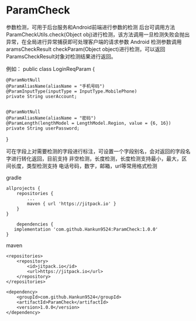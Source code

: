 # ParamCheck

参数检测，可用于后台服务和Android前端进行参数的检测
后台可调用方法 ParamCheckUtils.check(Object obj)进行检测，该方法调用一旦检测失败会抛出异常，在全局进行异常捕获即可处理客户端的请求参数
Android 检测参数调用aramsCheckResult checkParam(Object object)进行检测，可以返回ParamsCheckResult对象对检测结果进行返回。

例如：
public class LoginReqParam {

    @ParamNotNull
    @ParamAliasName(aliasName = "手机号码")
    @ParamInputType(inputType = InputType.MobilePhone)
    private String userAccount;


    @ParamNotNull
    @ParamAliasName(aliasName = "密码")
    @ParamLength(lengthModel = LengthModel.Region, value = {6, 16})
    private String userPassword;
}


可在字段上对需要检测的字段进行标注，可设置一个字段别名，会对返回的字段名字进行转化返回，目前支持 非空检测，长度检测，长度检测支持最小，最大，区间长度，类型检测支持 电话号码，数字，邮箱，url等常用格式检测



gradle

	allprojects {
		repositories {
			...
			maven { url 'https://jitpack.io' }
		}
	}
  
        dependencies {
	   implementation 'com.github.Hankun9524:ParamCheck:1.0.0'
	}


maven

	<repositories>
		<repository>
		    <id>jitpack.io</id>
		    <url>https://jitpack.io</url>
		</repository>
	</repositories>
	
	<dependency>
	    <groupId>com.github.Hankun9524</groupId>
	    <artifactId>ParamCheck</artifactId>
	    <version>1.0.0</version>
	</dependency>
	
